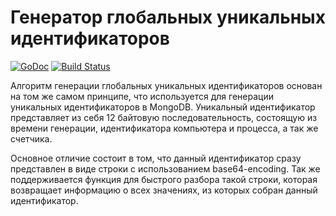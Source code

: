 # Генератор глобальных уникальных идентификаторов

[![GoDoc](https://godoc.org/github.com/geotrace/uid?status.svg)](https://godoc.org/github.com/geotrace/uid)
[![Build Status](https://travis-ci.org/geotrace/uid.svg)](https://travis-ci.org/geotrace/uid)

Алгоритм генерации глобальных уникальных идентификаторов основан на том же самом принципе, что используется для генерации уникальных идентификаторов в MongoDB. Уникальный идентификатор представляет из себя 12 байтовую последовательность, состоящую из времени генерации, идентификатора компьютера и процесса, а так же счетчика. 

Основное отличие состоит в том, что данный идентификатор сразу представлен в виде строки с использованием base64-encoding. Так же поддерживается функция для быстрого разбора такой строки, которая возвращает информацию о всех значениях, из которых собран данный идентификатор.
